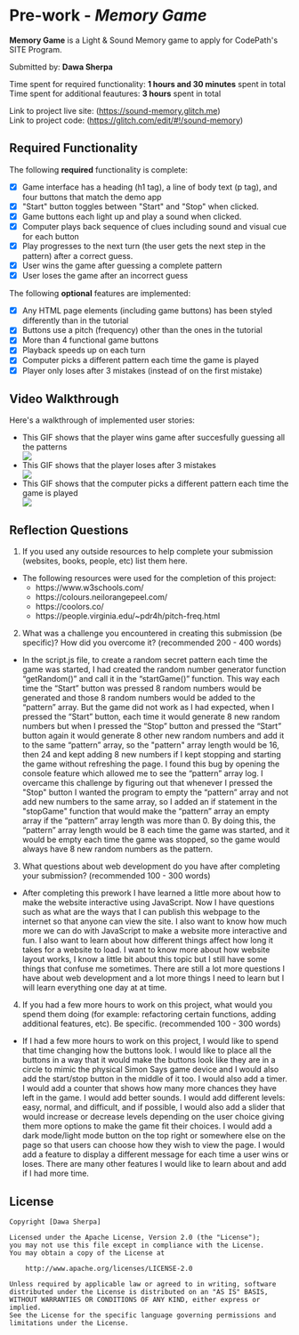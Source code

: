 # Pre-work - _Memory Game_

**Memory Game** is a Light & Sound Memory game to apply for CodePath's SITE Program.

Submitted by: **Dawa Sherpa**

Time spent for required functionality: **1 hours and 30 minutes** spent in total
<br>
Time spent for additional feautures: **3 hours** spent in total

Link to project live site: (https://sound-memory.glitch.me)
<br>
Link to project code: (https://glitch.com/edit/#!/sound-memory)

## Required Functionality

The following **required** functionality is complete:

- [x] Game interface has a heading (h1 tag), a line of body text (p tag), and four buttons that match the demo app
- [x] "Start" button toggles between "Start" and "Stop" when clicked.
- [x] Game buttons each light up and play a sound when clicked.
- [x] Computer plays back sequence of clues including sound and visual cue for each button
- [x] Play progresses to the next turn (the user gets the next step in the pattern) after a correct guess.
- [x] User wins the game after guessing a complete pattern
- [x] User loses the game after an incorrect guess

The following **optional** features are implemented:

- [x] Any HTML page elements (including game buttons) has been styled differently than in the tutorial
- [x] Buttons use a pitch (frequency) other than the ones in the tutorial
- [x] More than 4 functional game buttons
- [x] Playback speeds up on each turn
- [x] Computer picks a different pattern each time the game is played
- [x] Player only loses after 3 mistakes (instead of on the first mistake)

## Video Walkthrough

Here's a walkthrough of implemented user stories:
<ul>
   <li> This GIF shows that the player wins game after succesfully guessing all the patterns</li>
      <img src="img/game_complete.gif">
   <li> This GIF shows that the player loses after 3 mistakes</li>
      <img src="img/game_lost.gif">
   <li> This GIF shows that the computer picks a different pattern each time the game is played</li>
      <img src="img/random_pattern.gif">
   </ul>

## Reflection Questions

1. If you used any outside resources to help complete your submission (websites, books, people, etc) list them here.

 - The following resources were used for the completion of this project:
   <ul>
   <li>https://www.w3schools.com/</li>
   <li>https://colours.neilorangepeel.com/</li>
   <li>https://coolors.co/</li>
   <li>https://people.virginia.edu/~pdr4h/pitch-freq.html</li>
   </ul>

2. What was a challenge you encountered in creating this submission (be specific)? How did you overcome it? (recommended 200 - 400 words)
 
 - In the script.js file, to create a random secret pattern each time the game was started, I had created the random number generator function “getRandom()” and call it in the “startGame()” function. This way each time the “Start” button was pressed 8 random numbers would be generated and those 8 random numbers would be added to the “pattern” array. But the game did not work as I had expected, when I pressed the “Start” button, each time it would generate 8 new random numbers but when I pressed the “Stop” button and pressed the “Start” button again it would generate 8 other new random numbers and add it to the same “pattern” array, so the "pattern" array length would be 16, then 24 and kept adding 8 new numbers if I kept stopping and starting the game without refreshing the page. I found this bug by opening the console feature which allowed me to see the “pattern” array log. I overcame this challenge by figuring out that whenever I pressed the "Stop" button I wanted the program to empty the “pattern” array and not add new numbers to the same array, so I added an if statement in the "stopGame" function that would make the “pattern” array an empty array if the “pattern” array length was more than 0. By doing this, the “pattern” array length would be 8 each time the game was started, and it would be empty each time the game was stopped, so the game would always have 8 new random numbers as the pattern.

3. What questions about web development do you have after completing your submission? (recommended 100 - 300 words)

  - After completing this prework I have learned a little more about how to make the website interactive using JavaScript. Now I have questions such as what are the ways that I can publish this webpage to the internet so that anyone can view the site. I also want to know how much more we can do with JavaScript to make a website more interactive and fun. I also want to learn about how different things affect how long it takes for a website to load. I want to know more about how website layout works, I know a little bit about this topic but I still have some things that confuse me sometimes. There are still a lot more questions I have about web development and a lot more things I need to learn but I will learn everything one day at at time.

4. If you had a few more hours to work on this project, what would you spend them doing (for example: refactoring certain functions, adding additional features, etc). Be specific. (recommended 100 - 300 words)
   
  - If I had a few more hours to work on this project, I would like to spend that time changing how the buttons look. I would like to place all the buttons in a way that it would make the buttons look like they are in a circle to mimic the physical Simon Says game device and I would also add the start/stop button in the middle of it too. I would also add a timer. I would add a counter that shows how many more chances they have left in the game. I would add better sounds. I would add different levels: easy, normal, and difficult, and if possible, I would also add a slider that would increase or decrease levels depending on the user choice giving them more options to make the game fit their choices. I would add a dark mode/light mode button on the top right or somewhere else on the page so that users can choose how they wish to view the page. I would add a feature to display a different message for each time a user wins or loses. There are many other features I would like to learn about and add if I had more time.

## License

    Copyright [Dawa Sherpa]

    Licensed under the Apache License, Version 2.0 (the "License");
    you may not use this file except in compliance with the License.
    You may obtain a copy of the License at

        http://www.apache.org/licenses/LICENSE-2.0

    Unless required by applicable law or agreed to in writing, software
    distributed under the License is distributed on an "AS IS" BASIS,
    WITHOUT WARRANTIES OR CONDITIONS OF ANY KIND, either express or implied.
    See the License for the specific language governing permissions and
    limitations under the License.
